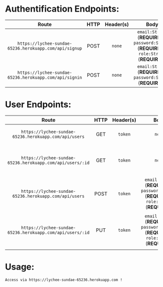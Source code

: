 Authentification Endpoints:
======
|Route    |HTTP  |Header(s)  |Body  | Description |
|:--------: |:----:|:---------:|:----:|:----:|
|`https://lychee-sundae-65236.herokuapp.com/api/signup`|POST   | `none`    |`email:String` (**REQUIRED**), `password:String` (**REQUIRED**), `role:String` (**REQUIRED**)|Register as a new user|
|`https://lychee-sundae-65236.herokuapp.com/api/signin`|POST   | `none`    |`email:String` (**REQUIRED**), `password:String` (**REQUIRED**)|Login as a user

User Endpoints:
======
|Route    |HTTP  |Header(s)  |Body  | Description |
|:--------: |:----:|:---------:|:----:|:----:|
|`https://lychee-sundae-65236.herokuapp.com/api/users`|GET   | `token`    |`none`|Get all the users info (Admin only)|
|`https://lychee-sundae-65236.herokuapp.com/api/users/:id`|GET   | `token`    |`none`|Get a single user info (Admin and Authenticated user)|
|`https://lychee-sundae-65236.herokuapp.com/api/users`|POST   | `token`    |`email:String` (**REQUIRED**), `password:String` (**REQUIRED**), `role:String` (**REQUIRED**)|Create a user (Admin only)|
|`https://lychee-sundae-65236.herokuapp.com/api/users/:id`|PUT   | `token`    |`email:String` (**REQUIRED**), `password:String` (**REQUIRED**), `role:String` (**REQUIRED**)|Update a user with new info (Admin and Authenticated user)|

Usage:
===
```
Access via https://lychee-sundae-65236.herokuapp.com !
```